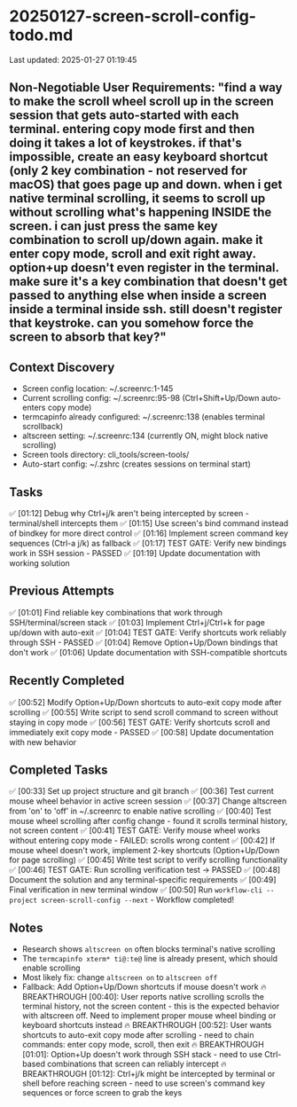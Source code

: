 # 20250127-screen-scroll-config-todo.md
Last updated: 2025-01-27 01:19:45

## Non-Negotiable User Requirements: "find a way to make the scroll wheel scroll up in the screen session that gets auto-started with each terminal. entering copy mode first and then doing it takes a lot of keystrokes. if that's impossible, create an easy keyboard shortcut (only 2 key combination - not reserved for macOS) that goes page up and down. when i get native terminal scrolling, it seems to scroll up without scrolling what's happening INSIDE the screen. i can just press the same key combination to scroll up/down again. make it enter copy mode, scroll and exit right away. option+up doesn't even register in the terminal. make sure it's a key combination that doesn't get passed to anything else when inside a screen inside a terminal inside ssh. still doesn't register that keystroke. can you somehow force the screen to absorb that key?"

## Context Discovery
- Screen config location: ~/.screenrc:1-145
- Current scrolling config: ~/.screenrc:95-98 (Ctrl+Shift+Up/Down auto-enters copy mode)
- termcapinfo already configured: ~/.screenrc:138 (enables terminal scrollback)
- altscreen setting: ~/.screenrc:134 (currently ON, might block native scrolling)
- Screen tools directory: cli_tools/screen-tools/
- Auto-start config: ~/.zshrc (creates sessions on terminal start)

## Tasks
✅ [01:12] Debug why Ctrl+j/k aren't being intercepted by screen - terminal/shell intercepts them
✅ [01:15] Use screen's bind command instead of bindkey for more direct control
✅ [01:16] Implement screen command key sequences (Ctrl-a j/k) as fallback
✅ [01:17] TEST GATE: Verify new bindings work in SSH session - PASSED
✅ [01:19] Update documentation with working solution

## Previous Attempts
✅ [01:01] Find reliable key combinations that work through SSH/terminal/screen stack
✅ [01:03] Implement Ctrl+j/Ctrl+k for page up/down with auto-exit
✅ [01:04] TEST GATE: Verify shortcuts work reliably through SSH - PASSED
✅ [01:04] Remove Option+Up/Down bindings that don't work
✅ [01:06] Update documentation with SSH-compatible shortcuts

## Recently Completed
✅ [00:52] Modify Option+Up/Down shortcuts to auto-exit copy mode after scrolling
✅ [00:55] Write script to send scroll command to screen without staying in copy mode
✅ [00:56] TEST GATE: Verify shortcuts scroll and immediately exit copy mode - PASSED
✅ [00:58] Update documentation with new behavior

## Completed Tasks
✅ [00:33] Set up project structure and git branch
✅ [00:36] Test current mouse wheel behavior in active screen session
✅ [00:37] Change altscreen from 'on' to 'off' in ~/.screenrc to enable native scrolling
✅ [00:40] Test mouse wheel scrolling after config change - found it scrolls terminal history, not screen content
✅ [00:41] TEST GATE: Verify mouse wheel works without entering copy mode - FAILED: scrolls wrong content
✅ [00:42] If mouse wheel doesn't work, implement 2-key shortcuts (Option+Up/Down for page scrolling)
✅ [00:45] Write test script to verify scrolling functionality
✅ [00:46] TEST GATE: Run scrolling verification test → PASSED
✅ [00:48] Document the solution and any terminal-specific requirements
✅ [00:49] Final verification in new terminal window
✅ [00:50] Run `workflow-cli --project screen-scroll-config --next` - Workflow completed!

## Notes
- Research shows `altscreen on` often blocks terminal's native scrolling
- The `termcapinfo xterm* ti@:te@` line is already present, which should enable scrolling
- Most likely fix: change `altscreen on` to `altscreen off`
- Fallback: Add Option+Up/Down shortcuts if mouse doesn't work
🔥 BREAKTHROUGH [00:40]: User reports native scrolling scrolls the terminal history, not the screen content - this is the expected behavior with altscreen off. Need to implement proper mouse wheel binding or keyboard shortcuts instead
🔥 BREAKTHROUGH [00:52]: User wants shortcuts to auto-exit copy mode after scrolling - need to chain commands: enter copy mode, scroll, then exit
🔥 BREAKTHROUGH [01:01]: Option+Up doesn't work through SSH stack - need to use Ctrl-based combinations that screen can reliably intercept
🔥 BREAKTHROUGH [01:12]: Ctrl+j/k might be intercepted by terminal or shell before reaching screen - need to use screen's command key sequences or force screen to grab the keys